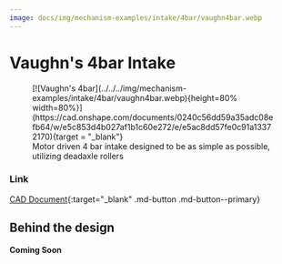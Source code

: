 ```yaml
---
image: docs/img/mechanism-examples/intake/4bar/vaughn4bar.webp
---
```


# Vaughn's 4bar Intake

<figure markdown="span">
[![Vaughn's 4bar](../../../img/mechanism-examples/intake/4bar/vaughn4bar.webp){height=80% width=80%}](https://cad.onshape.com/documents/0240c56dd59a35adc08efb64/w/e5c853d4b027af1b1c60e272/e/e5ac8dd57fe0c91a13372170){target = "_blank"}
<figcaption>Motor driven 4 bar intake designed to be as simple as possible, utilizing deadaxle rollers</figcaption>
</figure>

### Link

[CAD Document](https://cad.onshape.com/documents/0240c56dd59a35adc08efb64/w/e5c853d4b027af1b1c60e272/e/e5ac8dd57fe0c91a13372170 "CAD Document Link"){:target="_blank" .md-button .md-button--primary}

## Behind the design

**Coming Soon**


<br>
